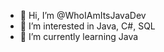 - 👋 Hi, I’m @WhoIAmItsJavaDev
- 👀 I’m interested in Java, C#, SQL
- 🌱 I’m currently learning Java

<!---
WhoIAmItsJavaDev/WhoIAmItsJavaDev is a ✨ special ✨ repository because its `README.md` (this file) appears on your GitHub profile.
You can click the Preview link to take a look at your changes.
--->
